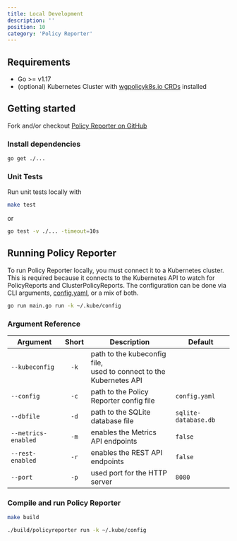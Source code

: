 ```yaml
---
title: Local Development
description: ''
position: 10
category: 'Policy Reporter'
---
```


## Requirements

* Go >= v1.17
* (optional) Kubernetes Cluster with <a href="https://github.com/kubernetes-sigs/wg-policy-prototypes/tree/master/policy-report/crd/v1alpha2">wgpolicyk8s.io CRDs</a> installed

## Getting started

Fork and/or checkout <a href="https://github.com/kyverno/policy-reporter" target="_blank">Policy Reporter on GitHub</a>

### Install dependencies

```bash
go get ./...
```

### Unit Tests

Run unit tests locally with

```bash
make test
```

or

```bash
go test -v ./... -timeout=10s
```

## Running Policy Reporter

To run Policy Reporter locally, you must connect it to a Kubernetes cluster. This is required because it connects to the Kubernetes API to watch for PolicyReports and ClusterPolicyReports. The configuration can be done via CLI arguments, <a href="/core/11-config-reference" target="_blank">config.yaml</a>, or a mix of both.

```bash
go run main.go run -k ~/.kube/config
```

### Argument Reference

| Argument            | Short   | Description                                                           |Default              |
|---------------------|:-------:|-----------------------------------------------------------------------|---------------------|
| `--kubeconfig`      | `-k`    | path to the kubeconfig file,<br>used to connect to the Kubernetes API |                     |
| `--config`          | `-c`    | path to the Policy Reporter config file                               |`config.yaml`        |
| `--dbfile`          | `-d`    | path to the SQLite database file                                      |`sqlite-database.db` |
| `--metrics-enabled` | `-m`    | enables the Metrics API endpoints                                     |`false`              |
| `--rest-enabled`    | `-r`    | enables the REST API endpoints                                        |`false`              |
| `--port`            | `-p`    | used port for the HTTP server                                         |`8080`               |

### Compile and run Policy Reporter

```bash
make build

./build/policyreporter run -k ~/.kube/config
```
